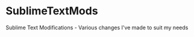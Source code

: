 SublimeTextMods
===============

Sublime Text Modifications - Various changes I've made to suit my needs
